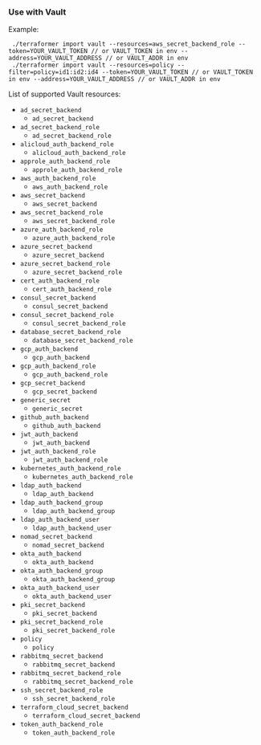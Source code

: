 ### Use with Vault

Example:

```
 ./terraformer import vault --resources=aws_secret_backend_role --token=YOUR_VAULT_TOKEN // or VAULT_TOKEN in env --address=YOUR_VAULT_ADDRESS // or VAULT_ADDR in env
 ./terraformer import vault --resources=policy --filter=policy=id1:id2:id4 --token=YOUR_VAULT_TOKEN // or VAULT_TOKEN in env --address=YOUR_VAULT_ADDRESS // or VAULT_ADDR in env
```

List of supported Vault resources:

- `ad_secret_backend`
  - `ad_secret_backend`
- `ad_secret_backend_role`
  - `ad_secret_backend_role`
- `alicloud_auth_backend_role`
  - `alicloud_auth_backend_role`
- `approle_auth_backend_role`
  - `approle_auth_backend_role`
- `aws_auth_backend_role`
  - `aws_auth_backend_role`
- `aws_secret_backend`
  - `aws_secret_backend`
- `aws_secret_backend_role`
  - `aws_secret_backend_role`
- `azure_auth_backend_role`
  - `azure_auth_backend_role`
- `azure_secret_backend`
  - `azure_secret_backend`
- `azure_secret_backend_role`
  - `azure_secret_backend_role`
- `cert_auth_backend_role`
  - `cert_auth_backend_role`
- `consul_secret_backend`
  - `consul_secret_backend`
- `consul_secret_backend_role`
  - `consul_secret_backend_role`
- `database_secret_backend_role`
  - `database_secret_backend_role`
- `gcp_auth_backend`
  - `gcp_auth_backend`
- `gcp_auth_backend_role`
  - `gcp_auth_backend_role`
- `gcp_secret_backend`
  - `gcp_secret_backend`
- `generic_secret`
  - `generic_secret`
- `github_auth_backend`
  - `github_auth_backend`
- `jwt_auth_backend`
  - `jwt_auth_backend`
- `jwt_auth_backend_role`
  - `jwt_auth_backend_role`
- `kubernetes_auth_backend_role`
  - `kubernetes_auth_backend_role`
- `ldap_auth_backend`
  - `ldap_auth_backend`
- `ldap_auth_backend_group`
  - `ldap_auth_backend_group`
- `ldap_auth_backend_user`
  - `ldap_auth_backend_user`
- `nomad_secret_backend`
  - `nomad_secret_backend`
- `okta_auth_backend`
  - `okta_auth_backend`
- `okta_auth_backend_group`
  - `okta_auth_backend_group`
- `okta_auth_backend_user`
  - `okta_auth_backend_user`
- `pki_secret_backend`
  - `pki_secret_backend`
- `pki_secret_backend_role`
  - `pki_secret_backend_role`
- `policy`
  - `policy`
- `rabbitmq_secret_backend`
  - `rabbitmq_secret_backend`
- `rabbitmq_secret_backend_role`
  - `rabbitmq_secret_backend_role`
- `ssh_secret_backend_role`
  - `ssh_secret_backend_role`
- `terraform_cloud_secret_backend`
  - `terraform_cloud_secret_backend`
- `token_auth_backend_role`
  - `token_auth_backend_role`

[1]: https://github.com/GoogleCloudPlatform/terraformer/blob/master/README.md#filtering
